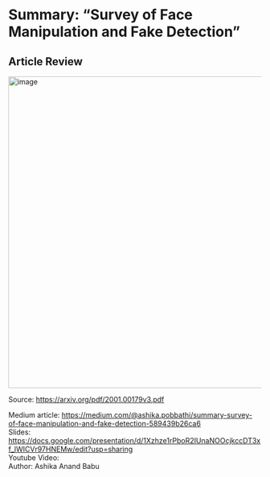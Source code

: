 # Summary: “Survey of Face Manipulation and Fake Detection”


## Article Review

<img width="621" alt="image" src="https://user-images.githubusercontent.com/61357783/142786828-91d48f07-02d1-473d-a39a-99d263c2ad3a.png">

Source: https://arxiv.org/pdf/2001.00179v3.pdf   
     
Medium article: https://medium.com/@ashika.pobbathi/summary-survey-of-face-manipulation-and-fake-detection-589439b26ca6    
Slides: https://docs.google.com/presentation/d/1Xzhze1rPboR2IUnaNOOcjkccDT3xf_lWICVr97HNEMw/edit?usp=sharing    
Youtube Video:    
Author: Ashika Anand Babu 
